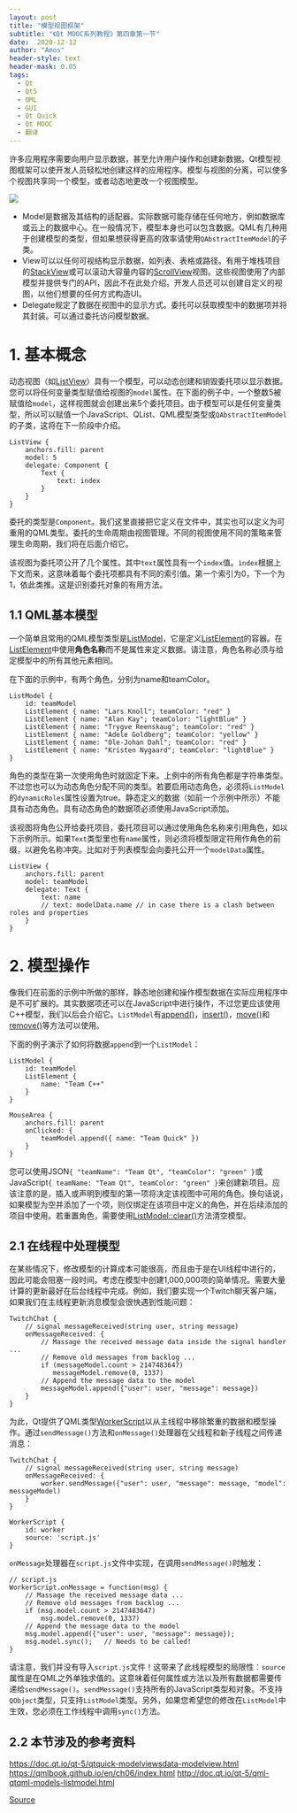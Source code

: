 ```yaml
---
layout: post
title: "模型视图框架"
subtitle: "《Qt MOOC系列教程》第四章第一节"
date:  2020-12-12
author: "Amos"
header-style: text
header-mask: 0.05
tags:
  - Qt
  - Qt5
  - QML
  - GUI
  - Qt Quick
  - Qt MOOC
  - 翻译
---
```


许多应用程序需要向用户显示数据，甚至允许用户操作和创建新数据。Qt模型视图框架可以使开发人员轻松地创建这样的应用程序。模型与视图的分离，可以使多个视图共享同一个模型，或者动态地更改一个视图模型。

![](http://doc.qt.io/qt-5/images/modelview-overview.png)

*   Model是数据及其结构的适配器。实际数据可能存储在任何地方，例如数据库或云上的数据中心。在一般情况下，模型本身也可以包含数据。QML有几种用于创建模型的类型，但如果想获得更高的效率请使用`QAbstractItemModel`的子类。
*   View可以以任何可视结构显示数据，如列表、表格或路径。有用于堆栈项目的[StackView](http://doc.qt.io/qt-5/qml-qtquick-controls-stackview.html "StackView")或可以滚动大容量内容的[ScrollView](http://doc.qt.io/qt-5/qml-qtquick-controls-scrollview.html "ScrollView")视图。这些视图使用了内部模型并提供专门的API，因此不在此处介绍。开发人员还可以创建自定义的视图，以他们想要的任何方式构造UI。
*   Delegate规定了数据在视图中的显示方式。委托可以获取模型中的数据项并将其封装。可以通过委托访问模型数据。

# 1. 基本概念

动态视图（如[ListView](http://doc.qt.io/qt-5/qml-qtquick-listview.html "ListView")）具有一个模型，可以动态创建和销毁委托项以显示数据。您可以将任何变量类型赋值给视图的`model`属性。在下面的例子中，一个整数5被赋值给`model`，这样视图就会创建出来5个委托项目。由于模型可以是任何变量类型，所以可以赋值一个JavaScript、QList、QML模型类型或`QAbstractItemModel`的子类，这将在下一阶段中介绍。

    ListView {
        anchors.fill: parent
        model: 5
        delegate: Component {
            Text {
                text: index
            }
        }
    }

委托的类型是`Component`。我们这里直接把它定义在文件中，其实也可以定义为可重用的QML类型。委托的生命周期由视图管理。不同的视图使用不同的策略来管理生命周期，我们将在后面介绍它。

该视图为委托项公开了几个属性。其中`text`属性具有一个`index`值。`ìndex`根据上下文而来，这意味着每个委托项都具有不同的索引值。第一个索引为0，下一个为1，依此类推。这是识别委托对象的有用方法。

## 1.1 QML基本模型

一个简单且常用的QML模型类型是[ListModel](https://doc.qt.io/qt-5/qml-qtqml-models-listmodel.html "ListModel")，它是定义[ListElement](https://doc.qt.io/qt-5/qml-qtqml-models-listelement.html "ListElement")的容器。在[ListElement](https://doc.qt.io/qt-5/qml-qtqml-models-listelement.html "ListElement")中使用**角色名称**而不是属性来定义数据。请注意，角色名称必须与给定模型中的所有其他元素相同。

在下面的示例中，有两个角色，分别为name和teamColor。

    ListModel {
        id: teamModel
        ListElement { name: "Lars Knoll"; teamColor: "red" }
        ListElement { name: "Alan Kay"; teamColor: "lightBlue" }
        ListElement { name: "Trygve Reenskaug"; teamColor: "red" }
        ListElement { name: "Adele Goldberg"; teamColor: "yellow" }
        ListElement { name: "Ole-Johan Dahl"; teamColor: "red" }
        ListElement { name: "Kristen Nygaard"; teamColor: "lightBlue" }
    }

角色的类型在第一次使用角色时就固定下来。上例中的所有角色都是字符串类型。不过您也可以为动态角色分配不同的类型。若要启用动态角色，必须将`ListModel`的`dynamicRoles`属性设置为true。静态定义的数据（如前一个示例中所示）不能具有动态角色。具有动态角色的数据项必须使用JavaScript添加。

该视图将角色公开给委托项目，委托项目可以通过使用角色名称来引用角色，如以下示例所示。如果`Text`类型里也有`name`属性，则必须将模型限定符用作角色的前缀，以避免名称冲突。比如对于列表模型会向委托公开一个`modelData`属性。

    ListView {
        anchors.fill: parent
        model: teamModel
        delegate: Text {
            text: name
            // text: modelData.name // in case there is a clash between roles and properties
        }
    }

# 2. 模型操作

像我们在前面的示例中所做的那样，静态地创建和操作模型数据在实际应用程序中是不可扩展的。其实数据项还可以在JavaScript中进行操作，不过您更应该使用C++模型，我们以后会介绍它。`ListModel`有[append()](https://doc.qt.io/qt-5/qml-qtqml-models-listmodel.html#append-method "append()")，[insert()](https://doc.qt.io/qt-5/qml-qtqml-models-listmodel.html#insert-method "insert()")，[move()](https://doc.qt.io/qt-5/qml-qtqml-models-listmodel.html#move-method "move()")和[remove()](https://doc.qt.io/qt-5/qml-qtqml-models-listmodel.html#remove-method "remove()")等方法可以使用。

下面的例子演示了如何将数据`append`到一个`ListModel`：

    ListModel {
        id: teamModel
        ListElement {
            name: "Team C++"
        }
    }
    
    MouseArea {
        anchors.fill: parent
        onClicked: {
            teamModel.append({ name: "Team Quick" })
        }
    }
    

您可以使用JSON`{ "teamName": "Team Qt", "teamColor": "green" }`或JavaScript`{ teamName: "Team Qt", teamColor: "green" }`来创建新项目。应该注意的是，插入或声明到模型的第一项将决定该视图中可用的角色。换句话说，如果模型为空并添加了一个项，则仅绑定在该项目中定义的角色，并在后续添加的项目中使用。若重置角色，需要使用[ListModel::clear()](https://doc-snapshots.qt.io/qt5-dev/qml-qtqml-models-listmodel.html#clear-method "ListModel::clear()")方法清空模型。

## 2.1 在线程中处理模型

在某些情况下，修改模型的计算成本可能很高，而且由于是在UI线程中进行的，因此可能会阻塞一段时间。考虑在模型中创建1,000,000项的简单情况。需要大量计算的更新最好在后台线程中完成。例如，我们要实现一个Twitch聊天客户端，如果我们在主线程更新消息模型会很快遇到性能问题：

    TwitchChat {
        // signal messageReceived(string user, string message)
        onMessageReceived: {
            // Massage the received message data inside the signal handler ...
            // Remove old messages from backlog ...
            if (messageModel.count > 2147483647)
               messageModel.remove(0, 1337)
            // Append the message data to the model
            messageModel.append({"user": user, "message": message})
        }
    }    

为此，Qt提供了QML类型[WorkerScript](https://doc.qt.io/qt-5/qml-workerscript.html "WorkerScript")以从主线程中移除繁重的数据和模型操作。通过`sendMessage()`方法和`onMessage()`处理器在父线程和新子线程之间传递消息：

    TwitchChat {
        // signal messageReceived(string user, string message)
        onMessageReceived: {
            worker.sendMessage({"user": user, "message": message, "model": messageModel)
        }
    }
    
    WorkerScript {
        id: worker
        source: 'script.js'
    }

`onMessage`处理器在`script.js`文件中实现，在调用`sendMessage()`时触发：

    // script.js
    WorkerScript.onMessage = function(msg) {
        // Massage the received message data ...
        // Remove old messages from backlog ...
        if (msg.model.count > 2147483647)
            msg.model.remove(0, 1337)
        // Append the message data to the model
        msg.model.append({"user": user, "message": message});
        msg.model.sync();   // Needs to be called! 
    }

请注意，我们并没有导入`script.js`文件！这带来了此线程模型的局限性：`source`属性是在QML之外单独求值的。这意味着任何属性或方法以及所有数据都需要传递给`sendMessage()`。`sendMessage()`支持所有的JavaScript类型和对象。不支持`QObject`类型，只支持`ListModel`类型。另外，如果您希望您的修改在`ListModel`中生效，您必须在工作线程中调用`sync()`方法。

## 2.2 本节涉及的参考资料

https://doc.qt.io/qt-5/qtquick-modelviewsdata-modelview.html
https://qmlbook.github.io/en/ch06/index.html
http://doc.qt.io/qt-5/qml-qtqml-models-listmodel.html

[Source](https://materiaalit.github.io/qt-mooc/part4/)